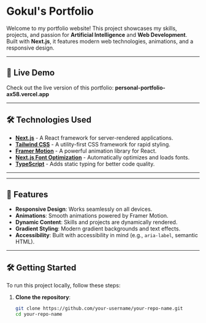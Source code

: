 # Gokul's Portfolio

Welcome to my portfolio website! This project showcases my skills, projects, and passion for **Artificial Intelligence** and **Web Development**. Built with **Next.js**, it features modern web technologies, animations, and a responsive design.

---

## 🚀 Live Demo

Check out the live version of this portfolio: **personal-portfolio-ax58.vercel.app** 

---

## 🛠️ Technologies Used

- **[Next.js](https://nextjs.org/)** - A React framework for server-rendered applications.
- **[Tailwind CSS](https://tailwindcss.com/)** - A utility-first CSS framework for rapid styling.
- **[Framer Motion](https://www.framer.com/motion/)** - A powerful animation library for React.
- **[Next.js Font Optimization](https://nextjs.org/docs/app/building-your-application/optimizing/fonts)** - Automatically optimizes and loads fonts.
- **[TypeScript](https://www.typescriptlang.org/)** - Adds static typing for better code quality.

---


---

## 🎨 Features

- **Responsive Design**: Works seamlessly on all devices.
- **Animations**: Smooth animations powered by Framer Motion.
- **Dynamic Content**: Skills and projects are dynamically rendered.
- **Gradient Styling**: Modern gradient backgrounds and text effects.
- **Accessibility**: Built with accessibility in mind (e.g., `aria-label`, semantic HTML).

---

## 🛠️ Getting Started

To run this project locally, follow these steps:

1. **Clone the repository**:
   ```bash
   git clone https://github.com/your-username/your-repo-name.git
   cd your-repo-name
